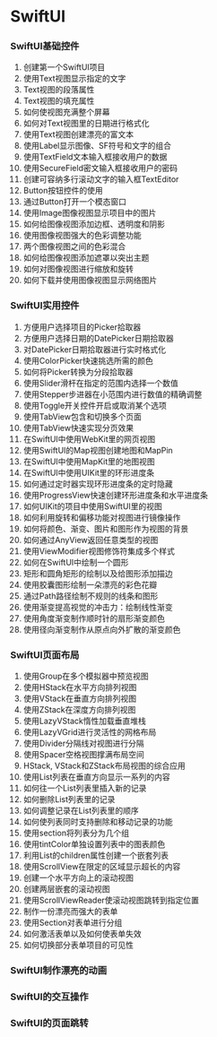 # SwiftUI

### SwiftUI基础控件

1. 创建第一个SwiftUI项目
2. 使用Text视图显示指定的文字 
3. Text视图的段落属性 
4. Text视图的填充属性 
5. 如何使视图充满整个屏幕
6. 如何对Text视图里的日期进行格式化
7. 使用Text视图创建漂亮的富文本 
8. 使用Label显示图像、SF符号和文字的组合 
9. 使用TextField文本输入框接收用户的数据
10. 使用SecureField密文输入框接收用户的密码
11. 创建可容纳多行滚动文字的输入框TextEditor
12. Button按钮控件的使用 
13. 通过Button打开一个模态窗口
14. 使用Image图像视图显示项目中的图片 
15. 如何给图像视图添加边框、透明度和阴影 
16. 使用图像视图强大的色彩调整功能 
17. 两个图像视图之间的色彩混合 
18. 如何给图像视图添加遮罩以突出主题 
19. 如何对图像视图进行缩放和旋转 
20. 如何下载并使用图像视图显示网络图片 

### SwiftUI实用控件

1. 方便用户选择项目的Picker拾取器 
2. 方便用户选择日期的DatePicker日期拾取器 
3. 对DatePicker日期拾取器进行实时格式化 
4. 使用ColorPicker快速挑选所需的颜色 
5. 如何将Picker转换为分段拾取器 
6. 使用Slider滑杆在指定的范围内选择一个数值 
7. 使用Stepper步进器在小范围内进行数值的精确调整 
8. 使用Toggle开关控件开启或取消某个选项 
9. 使用TabView包含和切换多个页面 
10. 使用TabView快速实现分页效果 
11. 在SwiftUI中使用WebKit里的网页视图 
12. 使用SwiftUI的Map视图创建地图和MapPin 
13. 在SwiftUI中使用MapKit里的地图视图 
14. 在SwiftUI中使用UIKit里的环形进度条 
15. 如何通过定时器实现环形进度条的定时隐藏
16. 使用ProgressView快速创建环形进度条和水平进度条
17. 如何UIKit的项目中使用SwiftUI里的视图
18. 如何利用旋转和偏移功能对视图进行镜像操作 
19. 如何将颜色、渐变、图片和图形作为视图的背景 
20. 如何通过AnyView返回任意类型的视图 
21. 使用ViewModifier视图修饰符集成多个样式 
22. 如何在SwiftUI中绘制一个圆形 
23. 矩形和圆角矩形的绘制以及给图形添加描边 
24. 使用胶囊图形绘制一朵漂亮的彩色花瓣 
25. 通过Path路径绘制不规则的线条和图形 
26.  使用渐变提高视觉的冲击力：绘制线性渐变 
27. 使用角度渐变制作顺时针的扇形渐变颜色
28. 使用径向渐变制作从原点向外扩散的渐变颜色

### SwiftUI页面布局

1. 使用Group在多个模拟器中预览视图
2. 使用HStack在水平方向排列视图 
3. 使用VStack在垂直方向排列视图 
4. 使用ZStack在深度方向排列视图 
5. 使用LazyVStack惰性加载垂直堆栈 
6. 使用LazyVGrid进行灵活性的网格布局 
7. 使用Divider分隔线对视图进行分隔 
8. 使用Spacer空格视图撑满布局空间 
9. HStack, VStack和ZStack布局视图的综合应用 
10. 使用List列表在垂直方向显示一系列的内容 
11. 如何往一个List列表里插入新的记录
12. 如何删除List列表里的记录 
13. 如何调整记录在List列表里的顺序 
14. 如何使列表同时支持删除和移动记录的功能 
15. 使用section将列表分为几个组 
16. 使用tintColor单独设置列表中的图表颜色 
17. 利用List的children属性创建一个嵌套列表 
18. 使用ScrollView在限定的区域显示超长的内容 
19. 创建一个水平方向上的滚动视图 
20. 创建两层嵌套的滚动视图 
21. 使用ScrollViewReader使滚动视图跳转到指定位置
22. 制作一份漂亮而强大的表单
23. 使用Section对表单进行分组 
24. 如何激活表单以及如何使表单失效 
25. 如何切换部分表单项目的可见性 

### SwiftUI制作漂亮的动画

### SwiftUI的交互操作

### SwiftUI的页面跳转

